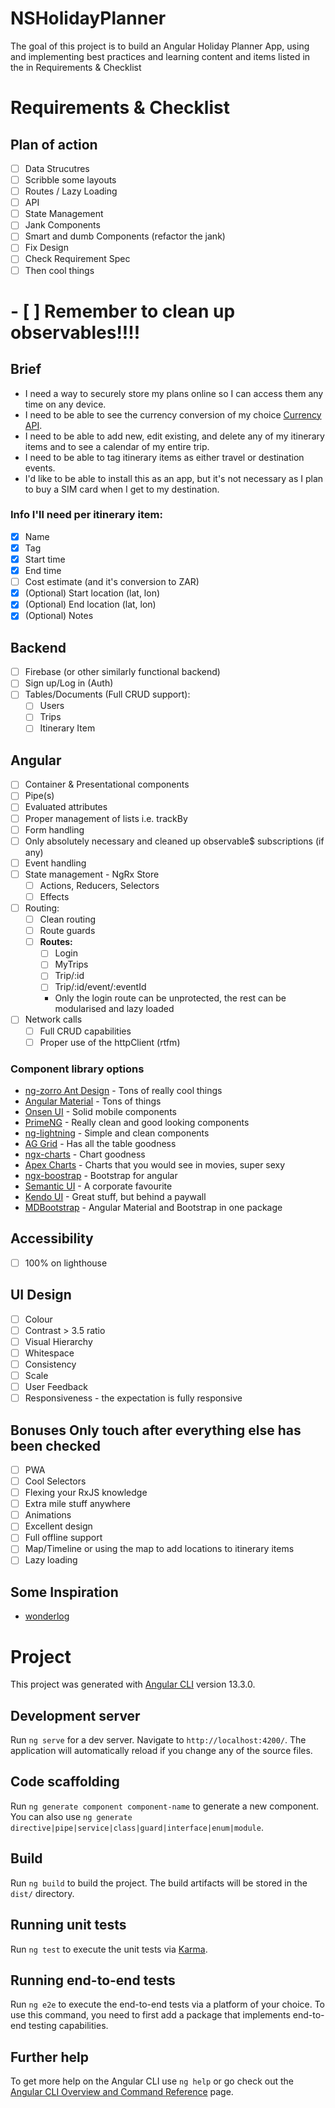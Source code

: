 # NSHolidayPlanner

The goal of this project is to build an Angular Holiday Planner App, using and implementing best practices and learning content and items listed in the in Requirements & Checklist

# Requirements & Checklist

## Plan of action

- [ ] Data Strucutres
- [ ] Scribble some layouts
- [ ] Routes / Lazy Loading
- [ ] API
- [ ] State Management
- [ ] Jank Components
- [ ] Smart and dumb Components (refactor the jank)
- [ ] Fix Design
- [ ] Check Requirement Spec
- [ ] Then cool things

# - [ ] Remember to clean up observables!!!!

## Brief

- I need a way to securely store my plans online so I can access them any time on any device.
- I need to be able to see the currency conversion of my choice [Currency API](https://api.currencyapi.com/v3/latest).
- I need to be able to add new, edit existing, and delete any of my itinerary items and to see a calendar of my entire trip.
- I need to be able to tag itinerary items as either travel or destination events.
- I'd like to be able to install this as an app, but it's not necessary as I plan to buy a SIM card when I get to my destination.

### Info I'll need per itinerary item:

- [x] Name
- [x] Tag
- [x] Start time
- [x] End time
- [ ] Cost estimate (and it's conversion to ZAR)
- [x] (Optional) Start location (lat, lon)
- [x] (Optional) End location (lat, lon)
- [x] (Optional) Notes

## Backend

- [ ] Firebase (or other similarly functional backend)
- [ ] Sign up/Log in (Auth)
- [ ] Tables/Documents (Full CRUD support):
  - [ ] Users
  - [ ] Trips
  - [ ] Itinerary Item

## Angular

- [ ] Container & Presentational components
- [ ] Pipe(s)
- [ ] Evaluated attributes
- [ ] Proper management of lists i.e. trackBy
- [ ] Form handling
- [ ] Only absolutely necessary and cleaned up observable$ subscriptions (if any)
- [ ] Event handling
- [ ] State management - NgRx Store
  - [ ] Actions, Reducers, Selectors
  - [ ] Effects
- [ ] Routing:
  - [ ] Clean routing
  - [ ] Route guards
  - [ ] **Routes:**
    - [ ] Login
    - [ ] MyTrips
    - [ ] Trip/:id
    - [ ] Trip/:id/event/:eventId
    - Only the login route can be unprotected, the rest can be modularised and lazy loaded
- [ ] Network calls
  - [ ] Full CRUD capabilities
  - [ ] Proper use of the httpClient (rtfm)

### Component library options

- [ng-zorro Ant Design](https://ng.ant.design/docs/introduce/en) - Tons of really cool things
- [Angular Material](https://material.angular.io/) - Tons of things
- [Onsen UI](https://onsen.io/) - Solid mobile components
- [PrimeNG](https://www.primefaces.org/primeng/#/) - Really clean and good looking components
- [ng-lightning](https://ng-lightning.github.io/ng-lightning/#/) - Simple and clean components
- [AG Grid](https://www.ag-grid.com/) - Has all the table goodness
- [ngx-charts](https://swimlane.gitbook.io/ngx-charts/) - Chart goodness
- [Apex Charts](https://apexcharts.com/) - Charts that you would see in movies, super sexy
- [ngx-boostrap](https://valor-software.com/ngx-bootstrap/#/) - Bootstrap for angular
- [Semantic UI](https://semantic-ui.com/) - A corporate favourite
- [Kendo UI](https://www.telerik.com/kendo-ui) - Great stuff, but behind a paywall
- [MDBootstrap](https://mdbootstrap.com/docs/b5/angular/) - Angular Material and Bootstrap in one package

## Accessibility

- [ ] 100% on lighthouse

## UI Design

- [ ] Colour
- [ ] Contrast > 3.5 ratio
- [ ] Visual Hierarchy
- [ ] Whitespace
- [ ] Consistency
- [ ] Scale
- [ ] User Feedback
- [ ] Responsiveness - the expectation is fully responsive

## Bonuses **Only touch after everything else has been checked**

- [ ] PWA
- [ ] Cool Selectors
- [ ] Flexing your RxJS knowledge
- [ ] Extra mile stuff anywhere
- [ ] Animations
- [ ] Excellent design
- [ ] Full offline support
- [ ] Map/Timeline or using the map to add locations to itinerary items
- [ ] Lazy loading

## Some Inspiration

- [wonderlog](https://wanderlog.com/)

# Project

This project was generated with [Angular CLI](https://github.com/angular/angular-cli) version 13.3.0.

## Development server

Run `ng serve` for a dev server. Navigate to `http://localhost:4200/`. The application will automatically reload if you change any of the source files.

## Code scaffolding

Run `ng generate component component-name` to generate a new component. You can also use `ng generate directive|pipe|service|class|guard|interface|enum|module`.

## Build

Run `ng build` to build the project. The build artifacts will be stored in the `dist/` directory.

## Running unit tests

Run `ng test` to execute the unit tests via [Karma](https://karma-runner.github.io).

## Running end-to-end tests

Run `ng e2e` to execute the end-to-end tests via a platform of your choice. To use this command, you need to first add a package that implements end-to-end testing capabilities.

## Further help

To get more help on the Angular CLI use `ng help` or go check out the [Angular CLI Overview and Command Reference](https://angular.io/cli) page.
